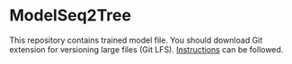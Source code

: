 # ModelSeq2Tree

This repository contains trained model file. You should download Git extension for versioning large files (Git LFS). [Instructions](https://www.google.com) can be followed. 
